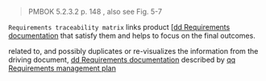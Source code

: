 >PMBOK 5.2.3.2 p. 148 , also see Fig. 5-7 

`Requirements traceability matrix` links product [[dd Requirements documentation](../0meta_lost_and_found/Procurement%20documentation.md) that satisfy them and helps to focus on the final outcomes.

related to, and possibly duplicates or re-visualizes the information from the driving document, [dd Requirements documentation](../Project%20Documents/dd%20Requirements%20documentation.md)
described by [qq Requirements management plan](../Project%20Management%20Plans/qq%20Requirements%20management%20plan.md)

